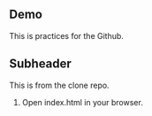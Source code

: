 ## Demo

This is practices for the Github.

## Subheader

This is from the clone repo.

1. Open index.html in your browser.
